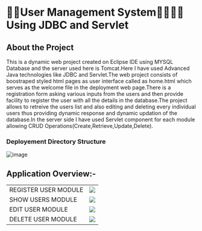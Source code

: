 # 👨‍⚖️User Management System🙎‍♂️🙍‍♀️ Using JDBC and Servlet

## About the Project

This is a dynamic web project created on Eclipse IDE using MYSQL Database and the server used here is Tomcat.Here I have used Advanced Java
technologies like JDBC and Servlet.The web project consists of boostraped styled html pages as user interface called as home.html which serves as the welcome
file in the deployment web page.There is a registration form asking various inputs from the users and then provide facility to register the user with all the details
in the database.The project allows to retreive the users list and also editing and deleting every individual users thus providing dynamic response
and dynamic updation of the database.In the server side I have used Servlet component for each module allowing CRUD Operations(Create,Retrieve,Update,Delete).

### Deployement Directory Structure

  ![image](https://github.com/dhrupad17/User-Management-System/assets/91726340/d989e391-e216-45cc-8cb8-2bdeb64d11ae)


## Application Overview:-

<table>
    <tr>
	<td> REGISTER USER MODULE </td>
        <td><img src="https://github.com/dhrupad17/Employee-Management/assets/91726340/61e484ff-7b1d-42e4-8709-37d1972881f7"></td>
    </tr>
  <tr>
	<td> SHOW USERS MODULE </td>
        <td><img src="https://github.com/dhrupad17/Employee-Management/assets/91726340/44852050-beef-4c26-a5e1-3fecf53be29f"></td>
    </tr>
 <tr>
	<td> EDIT USER MODULE </td>
        <td><img src="https://github.com/dhrupad17/Employee-Management/assets/91726340/c750d425-63f4-4626-8a76-533e534356e4"></td>
    </tr>
 <tr>
	<td> DELETE USER MODULE </td>
        <td><img src="https://github.com/dhrupad17/Employee-Management/assets/91726340/a7240409-f6a9-4a32-b5fd-61829724419e"></td>
    </tr>
